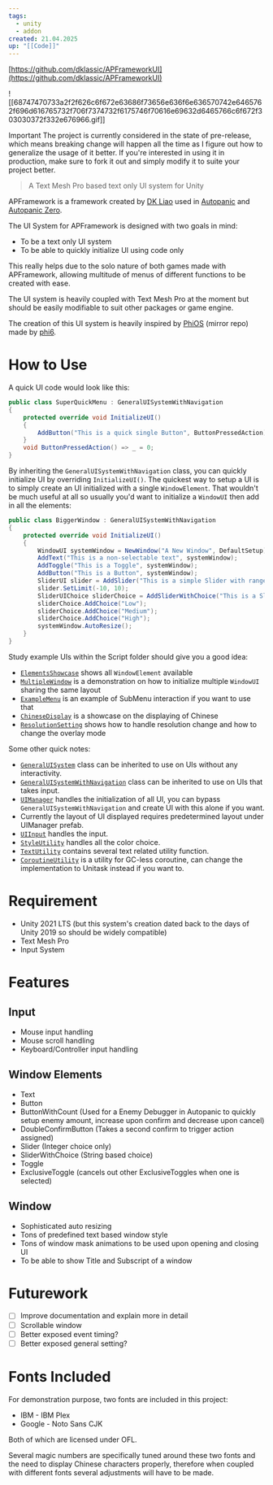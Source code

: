 ```yaml
---
tags:
  - unity
  - addon
created: 21.04.2025
up: "[[Code]]"
---
```

[https://github.com/dklassic/APFrameworkUI](https://github.com/dklassic/APFrameworkUI)

![[68747470733a2f2f626c6f672e63686f73656e636f6e636570742e6465762f696d616765732f706f7374732f6175746f70616e69632d6465766c6f672f303030372f332e676966.gif]]

Important
The project is currently considered in the state of pre-release, which means breaking change will happen all the time as I figure out how to generalize the usage of it better. If you're interested in using it in production, make sure to fork it out and simply modify it to suite your project better.

> A Text Mesh Pro based text only UI system for Unity

APFramework is a framework created by [DK Liao](https://twitter.com/RandomDevDK) used in [Autopanic](https://store.steampowered.com/app/1274830) and [Autopanic Zero](https://store.steampowered.com/app/1423670).

The UI System for APFramework is designed with two goals in mind:

- To be a text only UI system
- To be able to quickly initialize UI using code only

This really helps due to the solo nature of both games made with APFramework, allowing multitude of menus of different functions to be created with ease.

The UI system is heavily coupled with Text Mesh Pro at the moment but should be easily modifiable to suit other packages or game engine.

The creation of this UI system is heavily inspired by [PhiOS](https://github.com/pblca/PhiOS) (mirror repo) made by [phi6](https://twitter.com/phi6).

# How to Use
A quick UI code would look like this:

```cs
public class SuperQuickMenu : GeneralUISystemWithNavigation
{
    protected override void InitializeUI()
    {
        AddButton("This is a quick single Button", ButtonPressedAction);
    }
    void ButtonPressedAction() => _ = 0;
}
```

By inheriting the `GeneralUISystemWithNavigation` class, you can quickly initialize UI by overriding `InitializeUI()`. The quickest way to setup a UI is to simply create an UI initialized with a single `WindowElement`. That wouldn't be much useful at all so usually you'd want to initialize a `WindowUI` then add in all the elements:

```cs
public class BiggerWindow : GeneralUISystemWithNavigation
{
    protected override void InitializeUI()
    {
        WindowUI systemWindow = NewWindow("A New Window", DefaultSetup);
        AddText("This is a non-selectable text", systemWindow);
        AddToggle("This is a Toggle", systemWindow);
        AddButton("This is a Button", systemWindow);
        SliderUI slider = AddSlider("This is a simple Slider with range", systemWindow);
        slider.SetLimit(-10, 10);
        SliderUIChoice sliderChoice = AddSliderWithChoice("This is a Slider that takes string options", systemWindow);
        sliderChoice.AddChoice("Low");
        sliderChoice.AddChoice("Medium");
        sliderChoice.AddChoice("High");
        systemWindow.AutoResize();
    }
}
```

Study example UIs within the Script folder should give you a good idea:

- [`ElementsShowcase`](https://github.com/dklassic/APFrameworkUI/blob/main/Assets/Script/ElementsShowcase.cs) shows all `WindowElement` available
- [`MultipleWindow`](https://github.com/dklassic/APFrameworkUI/blob/main/Assets/Script/MultipleWindow.cs) is a demonstration on how to initialize multiple `WindowUI` sharing the same layout
- [`ExampleMenu`](https://github.com/dklassic/APFrameworkUI/blob/main/Assets/Script/ExampleMenu.cs) is an example of SubMenu interaction if you want to use that
- [`ChineseDisplay`](https://github.com/dklassic/APFrameworkUI/blob/main/Assets/Script/ChineseDisplay.cs) is a showcase on the displaying of Chinese
- [`ResolutionSetting`](https://github.com/dklassic/APFrameworkUI/blob/main/Assets/Script/ResolutionSetting.cs) shows how to handle resolution change and how to change the overlay mode

Some other quick notes:

- [`GeneralUISystem`](https://github.com/dklassic/APFrameworkUI/blob/main/Assets/APFramework/UI/GeneralUISystem.cs) class can be inherited to use on UIs without any interactivity.
- [`GeneralUISystemWithNavigation`](https://github.com/dklassic/APFrameworkUI/blob/main/Assets/APFramework/UI/GeneralUISystemWithNavigation.cs) class can be inherited to use on UIs that takes input.
- [`UIManager`](https://github.com/dklassic/APFrameworkUI/blob/main/Assets/APFramework/UI/UIManager.cs) handles the initialization of all UI, you can bypass `GeneralUISystemWithNavigation` and create UI with this alone if you want.
- Currently the layout of UI displayed requires predetermined layout under UIManager prefab.
- [`UIInput`](https://github.com/dklassic/APFrameworkUI/blob/main/Assets/APFramework/UI/UIInput.cs) handles the input.
- [`StyleUtility`](https://github.com/dklassic/APFrameworkUI/blob/main/Assets/APFramework/UI/StyleUtility.cs) handles all the color choice.
- [`TextUtility`](https://github.com/dklassic/APFrameworkUI/blob/main/Assets/APFramework/UI/TextUtility.cs) contains several text related utility function.
- [`CoroutineUtility`](https://github.com/dklassic/APFrameworkUI/blob/main/Assets/APFramework/UI/CoroutineUtility.cs) is a utility for GC-less coroutine, can change the implementation to Unitask instead if you want to.

# Requirement
- Unity 2021 LTS (but this system's creation dated back to the days of Unity 2019 so should be widely compatible)
- Text Mesh Pro
- Input System

# Features
## Input
- Mouse input handling
- Mouse scroll handling
- Keyboard/Controller input handling

## Window Elements
- Text
- Button
- ButtonWithCount (Used for a Enemy Debugger in Autopanic to quickly setup enemy amount, increase upon confirm and decrease upon cancel)
- DoubleConfirmButton (Takes a second confirm to trigger action assigned)
- Slider (Integer choice only)
- SliderWithChoice (String based choice)
- Toggle
- ExclusiveToggle (cancels out other ExclusiveToggles when one is selected)

## Window
- Sophisticated auto resizing
- Tons of predefined text based window style
- Tons of window mask animations to be used upon opening and closing UI
- To be able to show Title and Subscript of a window

# Futurework
- [ ]  Improve documentation and explain more in detail
- [ ]  Scrollable window
- [ ]  Better exposed event timing?
- [ ]  Better exposed general setting?

# Fonts Included
For demonstration purpose, two fonts are included in this project:

- IBM - IBM Plex
- Google - Noto Sans CJK

Both of which are licensed under OFL.

Several magic numbers are specifically tuned around these two fonts and the need to display Chinese characters properly, therefore when coupled with different fonts several adjustments will have to be made.